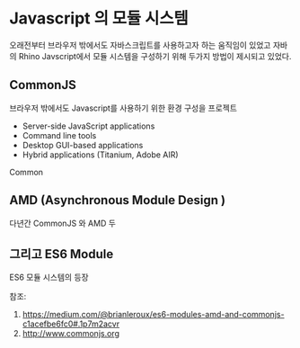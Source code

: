 # Javascript 의 모듈 시스템

오래전부터 브라우저 밖에서도 자바스크립트를 사용하고자 하는 움직임이 있었고 
자바의 Rhino 
Javscript에서 모듈 시스템을 구성하기 위해 두가지 방법이 제시되고 있었다.

## CommonJS 

브라우저 밖에서도 Javascript를 사용하기 위한 환경 구성을 프로젝트

* Server-side JavaScript applications
* Command line tools
* Desktop GUI-based applications
* Hybrid applications (Titanium, Adobe AIR)

Common


## AMD (Asynchronous Module Design )


다년간 CommonJS 와 AMD 두 

## 그리고 ES6 Module


ES6 모듈 시스템의 등장



참조: 
1. https://medium.com/@brianleroux/es6-modules-amd-and-commonjs-c1acefbe6fc0#.1p7m2acvr
2. http://www.commonjs.org